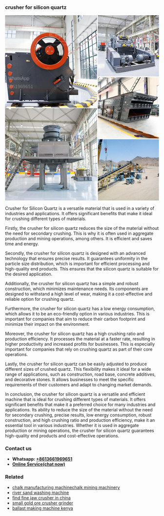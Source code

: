 <h3>crusher for silicon quartz</h3><img src='1708589397.jpg' alt=''><p>Crusher for Silicon Quartz is a versatile material that is used in a variety of industries and applications. It offers significant benefits that make it ideal for crushing different types of materials.</p><p>Firstly, the crusher for silicon quartz reduces the size of the material without the need for secondary crushing. This is why it is often used in aggregate production and mining operations, among others. It is efficient and saves time and energy.</p><p>Secondly, the crusher for silicon quartz is designed with an advanced technology that ensures precise results. It guarantees uniformity in the particle size distribution, which is important for efficient processing and high-quality end products. This ensures that the silicon quartz is suitable for the desired application.</p><p>Additionally, the crusher for silicon quartz has a simple and robust construction, which minimizes maintenance needs. Its components are designed to withstand a high level of wear, making it a cost-effective and reliable option for crushing quartz.</p><p>Furthermore, the crusher for silicon quartz has a low energy consumption, which allows it to be an eco-friendly option in various industries. This is important for companies that aim to reduce their carbon footprint and minimize their impact on the environment.</p><p>Moreover, the crusher for silicon quartz has a high crushing ratio and production efficiency. It processes the material at a faster rate, resulting in higher productivity and increased profits for businesses. This is especially important for companies that rely on crushing quartz as part of their core operations.</p><p>Lastly, the crusher for silicon quartz can be easily adjusted to produce different sizes of crushed quartz. This flexibility makes it ideal for a wide range of applications, such as construction, road base, concrete additives, and decorative stones. It allows businesses to meet the specific requirements of their customers and adapt to changing market demands.</p><p>In conclusion, the crusher for silicon quartz is a versatile and efficient machine that is ideal for crushing different types of materials. It offers significant benefits that make it a preferred choice for many industries and applications. Its ability to reduce the size of the material without the need for secondary crushing, precise results, low energy consumption, robust construction, and high crushing ratio and production efficiency, make it an essential tool in various industries. Whether it is used in aggregate production or mining operations, the crusher for silicon quartz guarantees high-quality end products and cost-effective operations.</p><h3>Contact us</h3><ul><li><strong>Whatsapp:&nbsp;<a href="https://wa.me/8613661969651">+8613661969651</a></strong></li><li><a href="https://swt.shibang-china.com/?git&amp;zhl&amp;crusher for silicon quartz"><strong>Online Service(chat now)</strong></a></li></ul><h3>Related</h3><ul><li><a href='chalk manufacturing machinechalk mining machinery.md'>chalk manufacturing machinechalk mining machinery</a></li><li><a href='river sand washing machine.md'>river sand washing machine</a></li><li><a href='find fine jaw crusher in china.md'>find fine jaw crusher in china</a></li><li><a href='small gold ore crusher grinder.md'>small gold ore crusher grinder</a></li><li><a href='ballast making machine kenya.md'>ballast making machine kenya</a></li></ul>